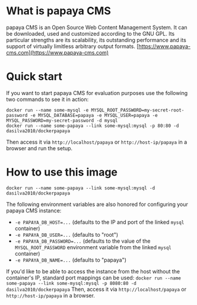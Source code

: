 # What is papaya CMS
papaya CMS is an Open Source Web Content Management System. It can be downloaded, used and customized according to the GNU GPL.
Its particular strengths are its scalability, its outstanding performance and its support of virtually limitless arbitrary output formats. [https://www.papaya-cms.com](https://www.papaya-cms.com)

# Quick start
If you want to start papaya CMS for evaluation purposes use the following two commands to see it in action:

```
docker run --name some-mysql -e MYSQL_ROOT_PASSWORD=my-secret-root-password -e MYSQL_DATABASE=papaya -e MYSQL_USER=papaya -e MYSQL_PASSWORD=my-secret-password -d mysql
docker run --name some-papaya --link some-mysql:mysql -p 80:80 -d dasilva2010/dockerpapaya
```

Then access it via `http://localhost/papaya` or `http://host-ip/papaya` in a browser and run the setup.

# How to use this image
```docker run --name some-papaya --link some-mysql:mysql -d dasilva2010/dockerpapaya```

The following environment variables are also honored for configuring your papaya CMS instance:

* `-e PAPAYA_DB_HOST=...` (defaults to the IP and port of the linked `mysql` container)
* `-e PAPAYA_DB_USER=...` (defaults to "root")
* `-e PAPAYA_DB_PASSWORD=...` (defaults to the value of the `MYSQL_ROOT_PASSWORD` environment variable from the linked `mysql` container)
* `-e PAPAYA_DB_NAME=...` (defaults to "papaya")

If you'd like to be able to access the instance from the host without the container's IP, standard port mappings can be used:
```docker run --name some-papaya --link some-mysql:mysql -p 8080:80 -d dasilva2010/dockerpapaya```
Then, access it via `http://localhost/papaya` or `http://host-ip/papaya` in a browser.
